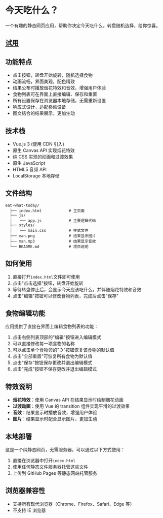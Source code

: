 # 今天吃什么？

一个有趣的静态网页应用，帮助你决定今天吃什么。转盘随机选择，给你惊喜。

## [试用](https://man-eat-what-today.pages.dev/)

## 功能特点

- 点击按钮，转盘开始旋转，随机选择食物
- 动画流畅，界面美观，配色精致
- 结果公布时播放烟花特效和音效，增强用户体验
- 食物列表可在界面上直接编辑、保存和重置
- 所有设置保存在浏览器本地存储，无需重新设置
- 响应式设计，适配移动设备
- 图文结合的结果展示，更加生动

## 技术栈

- Vue.js 3 (使用 CDN 引入)
- 原生 Canvas API 实现烟花特效
- 纯 CSS 实现的动画和过渡效果
- 原生 JavaScript
- HTML5 音频 API
- LocalStorage 本地存储

## 文件结构

```
eat-what-today/
  ├── index.html            # 主页面
  ├── js/
  │   └── app.js            # 主要逻辑代码
  ├── styles/
  │   └── main.css          # 样式文件
  ├── man.png               # 结果显示图片
  ├── man.mp3               # 结果显示音效
  └── README.md             # 项目说明
```

## 如何使用

1. 直接打开`index.html`文件即可使用
2. 点击"点击选择"按钮，转盘开始旋转
3. 等待转盘停止后，会显示今天应该吃什么，并伴随烟花特效和音效
4. 点击"编辑"按钮可以修改食物列表，完成后点击"保存"

## 食物编辑功能

应用提供了直接在界面上编辑食物列表的功能：

1. 点击右侧列表顶部的"编辑"按钮进入编辑模式
2. 可以直接修改每一项食物的名称
3. 可以点击单个食物旁的"↺"按钮恢复该食物的默认值
4. 点击"全部重置"可恢复所有食物为默认值
5. 点击"保存"按钮保存更改并退出编辑模式
6. 点击"完成"按钮不保存更改并退出编辑模式

## 特效说明

- **烟花特效**：使用 Canvas API 在结果显示时绘制烟花动画
- **过渡动画**：使用 Vue 的 transition 组件实现平滑的过渡效果
- **音效**：结果显示时播放音效，增强用户体验
- **图片**：结果显示时配合显示图片，更加生动

## 本地部署

这是一个纯静态网页，无需服务器，可以通过以下方式使用：

1. 直接在浏览器中打开`index.html`
2. 使用任何静态文件服务器托管这些文件
3. 上传到 GitHub Pages 等静态网站托管服务

## 浏览器兼容性

- 支持所有现代浏览器（Chrome、Firefox、Safari、Edge 等）
- 不支持 IE 浏览器
